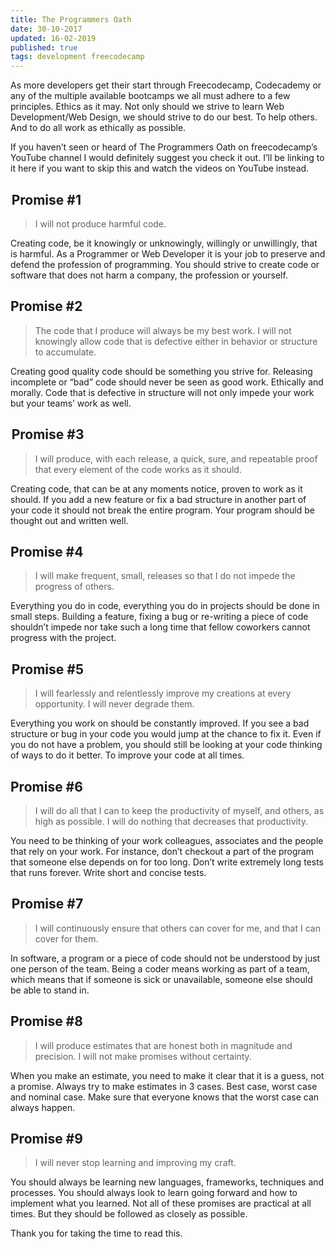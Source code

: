 ```yaml
---
title: The Programmers Oath
date: 30-10-2017
updated: 16-02-2019
published: true
tags: development freecodecamp
---
```


As more developers get their start through Freecodecamp, Codecademy or any of the multiple
available bootcamps we all must adhere to a few principles. Ethics as it may. Not only
should we strive to learn Web Development/Web Design, we should strive to do our best. To
help others. And to do all work as ethically as possible.

If you haven’t seen or heard of The Programmers Oath on freecodecamp’s YouTube channel I
would definitely suggest you check it out. I’ll be linking to it here if you want to skip
this and watch the videos on YouTube instead.

##  Promise #1

> I will not produce harmful code.

Creating code, be it knowingly or unknowingly, willingly or unwillingly, that is harmful.
As a Programmer or Web Developer it is your job to preserve and defend the profession of
programming. You should strive to create code or software that does not harm a company,
the profession or yourself.

## Promise #2

> The code that I produce will always be my best work. I will not knowingly allow code
> that is defective either in behavior or structure to accumulate.

Creating good quality code should be something you strive for. Releasing incomplete or
“bad” code should never be seen as good work. Ethically and morally. Code that is
defective in structure will not only impede your work but your teams’ work as well.

##  Promise #3

> I will produce, with each release, a quick, sure, and repeatable proof that every
> element of the code works as it should.

Creating code, that can be at any moments notice, proven to work as it should. If you add
a new feature or fix a bad structure in another part of your code it should not break the
entire program. Your program should be thought out and written well.

## Promise #4

> I will make frequent, small, releases so that I do not impede the progress of others.

Everything you do in code, everything you do in projects should be done in small steps.
Building a feature, fixing a bug or re-writing a piece of code shouldn’t impede nor take
such a long time that fellow coworkers cannot progress with the project.

##  Promise #5

> I will fearlessly and relentlessly improve my creations at every opportunity. I will
> never degrade them.

Everything you work on should be constantly improved. If you see a bad structure or bug in
your code you would jump at the chance to fix it. Even if you do not have a problem, you
should still be looking at your code thinking of ways to do it better. To improve your
code at all times.

## Promise #6

> I will do all that I can to keep the productivity of myself, and others, as high as
> possible. I will do nothing that decreases that productivity.

You need to be thinking of your work colleagues, associates and the people that rely on
your work. For instance, don’t checkout a part of the program that someone else depends on
for too long. Don’t write extremely long tests that runs forever. Write short and concise
tests.

##  Promise #7

> I will continuously ensure that others can cover for me, and that I can cover for them.

In software, a program or a piece of code should not be understood by just one person of
the team. Being a coder means working as part of a team, which means that if someone is
sick or unavailable, someone else should be able to stand in.

## Promise #8

> I will produce estimates that are honest both in magnitude and precision. I will not
> make promises without certainty.

When you make an estimate, you need to make it clear that it is a guess, not a promise.
Always try to make estimates in 3 cases. Best case, worst case and nominal case. Make sure
that everyone knows that the worst case can always happen.

## Promise #9

> I will never stop learning and improving my craft.

You should always be learning new languages, frameworks, techniques and processes. You
should always look to learn going forward and how to implement what you learned. Not all
of these promises are practical at all times. But they should be followed as closely as
possible.

Thank you for taking the time to read this.
